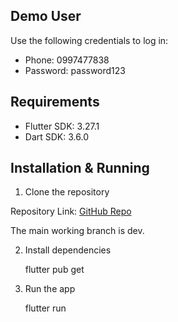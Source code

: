 ## Demo User

Use the following credentials to log in:

- Phone: 0997477838
- Password: password123

## Requirements

- Flutter SDK: 3.27.1
- Dart SDK: 3.6.0


## Installation & Running

1. Clone the repository

Repository Link: [GitHub Repo](https://github.com/mohammadtrablsi/WonderShop.git)

The main working branch is dev.

2. Install dependencies

   flutter pub get


3. Run the app

   flutter run